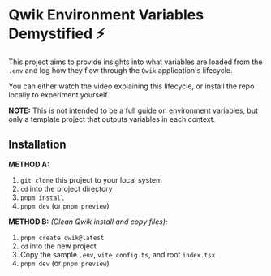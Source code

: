 # Qwik Environment Variables Demystified ⚡️

This project aims to provide insights into what variables are loaded from the `.env` and log how they flow through the `Qwik` application's lifecycle.

You can either watch the video explaining this lifecycle, or install the repo locally to experiment yourself.

**NOTE:** This is not intended to be a full guide on environment variables, but only a template project that outputs variables in each context.

## Installation

**METHOD A:**

1. `git clone` this project to your local system
2. `cd` into the project directory
3. `pnpm install`
4. `pnpm dev` (or `pnpm preview`)

**METHOD B:** *(Clean Qwik install and copy files):*

1. `pnpm create qwik@latest`
2. `cd` into the new project
3. Copy the sample `.env`, `vite.config.ts`, and root `index.tsx`
4. `pnpm dev` (or `pnpm preview`)
